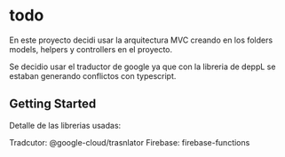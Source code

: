 # todo

En este proyecto decidi usar la arquitectura MVC creando en los folders models, helpers y controllers en el proyecto.

Se decidio usar el traductor de google ya que con la libreria de deppL se estaban generando conflictos con typescript.

## Getting Started

Detalle de las librerias usadas:

Tradcutor:  @google-cloud/trasnlator
Firebase:   firebase-functions


